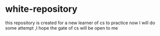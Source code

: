 # white-repository
this repository is created for a new learner of cs to practice
now I will do some attempt ,I hope the gate of cs will be open to me 
